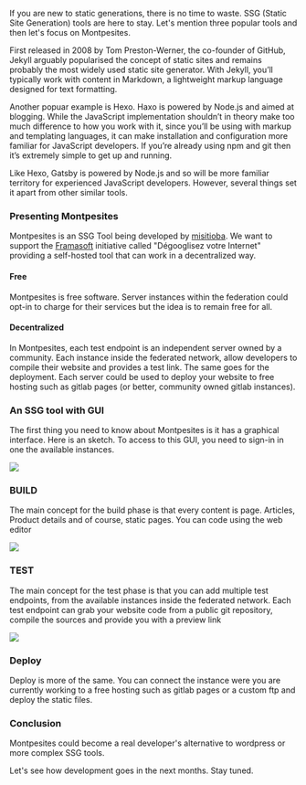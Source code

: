 If you are new to static generations, there is no time to waste. SSG (Static Site Generation) tools are here to stay. Let's mention three popular tools and then let's focus on Montpesites.

First released in 2008 by Tom Preston-Werner, the co-founder of GitHub, Jekyll arguably popularised the concept of static sites and remains probably the most widely used static site generator. With Jekyll, you’ll typically work with content in Markdown, a lightweight markup language designed for text formatting.

Another popuar example is Hexo. Haxo is powered by Node.js and aimed at blogging. While the JavaScript implementation shouldn’t in theory make too much difference to how you work with it, since you’ll be using with markup and templating languages, it can make installation and configuration more familiar for JavaScript developers. If you’re already using npm and git then it’s extremely simple to get up and running.

Like Hexo, Gatsby is powered by Node.js and so will be more familiar territory for experienced JavaScript developers. However, several things set it apart from other similar tools.

### Presenting Montpesites

Montpesites is an SSG Tool being developed by [misitioba](https://misitioba.com).
We want to support the [Framasoft](https://framasoft.org/fr/) initiative called "Dégooglisez votre Internet" providing a self-hosted tool that can work in a decentralized way. 

#### Free

Montpesites is free software. Server instances within the federation could opt-in to charge for their services but the idea is to remain free for all.

#### Decentralized

In Montpesites, each test endpoint is an independent server owned by a community. Each instance inside the federated network, allow developers to compile their website and provides a test link. The same goes for the deployment. Each server could be used to deploy your website to free hosting such as gitlab pages (or better, community owned gitlab instances).

### An SSG tool with GUI

The first thing you need to know about Montpesites is it has a graphical interface. Here is an sketch.
To access to this GUI, you need to sign-in in one the available instances.

![](https://i.imgur.com/Tu4kdXh.jpg)

### BUILD

The main concept for the build phase is that every content is page. Articles, Product details and of course, static pages.
You can code using the web editor

![](https://i.imgur.com/G5j05mT.jpg)

### TEST

The main concept for the test phase is that you can add multiple test endpoints, from the available instances inside the federated network. Each test endpoint can grab your website code from a public git repository, compile the sources and provide you with a preview link

![](https://i.imgur.com/4Xv8sCh.jpg)

### Deploy

Deploy is more of the same. You can connect the instance were you are currently working to a free hosting such as gitlab pages or a custom ftp and deploy the static files.


### Conclusion

Montpesites could become a real developer's alternative to wordpress or more complex SSG tools.

Let's see how development goes in the next months. Stay tuned.

